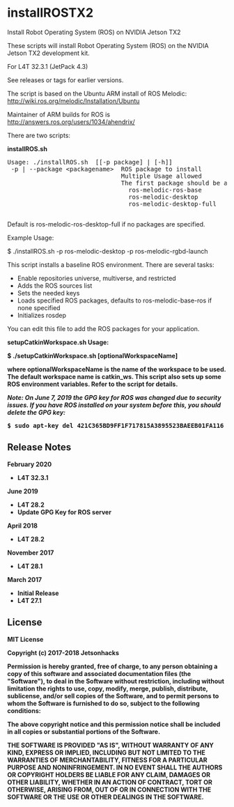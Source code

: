 # installROSTX2
Install Robot Operating System (ROS) on NVIDIA Jetson TX2

These scripts will install Robot Operating System (ROS) on the NVIDIA Jetson TX2 development kit.

For L4T 32.3.1 (JetPack 4.3)

See releases or tags for earlier versions.

The script is based on the Ubuntu ARM install of ROS Melodic: http://wiki.ros.org/melodic/Installation/Ubuntu

Maintainer of ARM builds for ROS is http://answers.ros.org/users/1034/ahendrix/

There are two scripts:

<strong>installROS.sh</strong>
<pre>
Usage: ./installROS.sh  [[-p package] | [-h]]
 -p | --package &lt;packagename&gt;  ROS package to install
                               Multiple Usage allowed
                               The first package should be a base package. One of the following:
                                 ros-melodic-ros-base
                                 ros-melodic-desktop
                                 ros-melodic-desktop-full
 </pre>
 
Default is ros-melodic-ros-desktop-full if no packages are specified.

Example Usage:

$ ./installROS.sh -p ros-melodic-desktop -p ros-melodic-rgbd-launch

This script installs a baseline ROS environment. There are several tasks:

<ul>
<li>Enable repositories universe, multiverse, and restricted</li>
<li>Adds the ROS sources list</li>
<li>Sets the needed keys</li>
<li>Loads specified ROS packages, defaults to ros-melodic-base-ros if none specified</li>
<li>Initializes rosdep</li>
</ul>

You can edit this file to add the ROS packages for your application. 

<strong>setupCatkinWorkspace.sh</strong2>
Usage:

$ ./setupCatkinWorkspace.sh [optionalWorkspaceName]

where optionalWorkspaceName is the name of the workspace to be used. The default workspace name is catkin_ws. This script also sets up some ROS environment variables. Refer to the script for details.

<em><b>Note:</b> On June 7, 2019 the GPG key for ROS was changed due to security issues. If you have ROS installed on your system before this, you should delete the GPG key:</em>
 
<pre>
$ sudo apt-key del 421C365BD9FF1F717815A3895523BAEEB01FA116
</pre> 

## Release Notes
<strong>February 2020</strong>
* L4T 32.3.1

<strong>June 2019</strong>
* L4T 28.2
* Update GPG Key for ROS server

<strong>April 2018</strong>
* L4T 28.2

<strong>November 2017</strong>
* L4T 28.1

<strong>March 2017</strong>
* Initial Release
* L4T 27.1

## License
MIT License

Copyright (c) 2017-2018 Jetsonhacks

Permission is hereby granted, free of charge, to any person obtaining a copy
of this software and associated documentation files (the "Software"), to deal
in the Software without restriction, including without limitation the rights
to use, copy, modify, merge, publish, distribute, sublicense, and/or sell
copies of the Software, and to permit persons to whom the Software is
furnished to do so, subject to the following conditions:

The above copyright notice and this permission notice shall be included in all
copies or substantial portions of the Software.

THE SOFTWARE IS PROVIDED "AS IS", WITHOUT WARRANTY OF ANY KIND, EXPRESS OR
IMPLIED, INCLUDING BUT NOT LIMITED TO THE WARRANTIES OF MERCHANTABILITY,
FITNESS FOR A PARTICULAR PURPOSE AND NONINFRINGEMENT. IN NO EVENT SHALL THE
AUTHORS OR COPYRIGHT HOLDERS BE LIABLE FOR ANY CLAIM, DAMAGES OR OTHER
LIABILITY, WHETHER IN AN ACTION OF CONTRACT, TORT OR OTHERWISE, ARISING FROM,
OUT OF OR IN CONNECTION WITH THE SOFTWARE OR THE USE OR OTHER DEALINGS IN THE
SOFTWARE.
 
